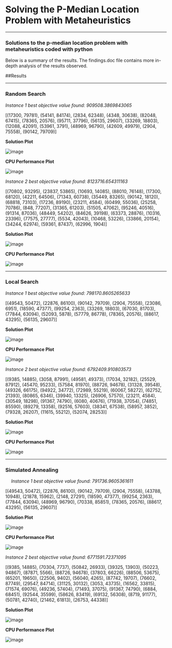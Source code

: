 # Solving the P-Median Location Problem with Metaheuristics
____________________

### Solutions to the p-median location problem with metaheuristics coded with python

Below is a summary of the results. The findings.doc file contains more in-depth analysis of the results observed.

##Results
____________________

### Random Search
 
*Instance 1 best objective value found: 909508.3869843065*

[(17300, 79781), (54141, 84174), (2834, 62348), (4348, 30638), (82048, 67415), (78365, 20576), (95711, 37796), (56135, 29607), (33269, 18803), (12088, 42091), (53961, 3791), (48969, 96790), (42609, 49979), (2904, 75558), (90142, 79709)]

**Solution Plot**

![image](https://github.com/user-attachments/assets/4a7eea91-3b08-43bc-addd-ceb97b978903)

**CPU Performance Plot**

![image](https://github.com/user-attachments/assets/078ac49c-6ad3-4aac-80a4-2a607b3af668)

*Instance 2 best objective value found: 8123716.654311163*

[(70802, 93295), (23837, 53865), (10693, 14085), (88010, 76148), (17300, 68120), (42211, 64506), (71343, 60738), (35449, 83265), (90142, 18120), (68818, 73103), (17236, 89190), (23211, 4584), (60499, 55036), (25258, 70786), (848, 77207), (31365, 61203), (51505, 47062), (95246, 40516), (91314, 87036), (48449, 54202), (84626, 39198), (63373, 28876), (10316, 23396), (77575, 27777), (5534, 42043), (10468, 53226), (33866, 20154), (34244, 62974), (59361, 87437), (62996, 1904)]

**Solution Plot**

![image](https://github.com/user-attachments/assets/f0a4776a-1dcc-4dba-b604-a5bfb87a46fb)

**CPU Performance Plot**

![image](https://github.com/user-attachments/assets/76b280f4-9a57-49c4-a1b6-acbec428a40c)

_________

### Local Search

*Instance 1 best objective value found: 798170.8605265633*

[(49543, 50472), (22876, 86100), (90142, 79709), (2904, 75558), (23086, 6951), (18590, 47377), (99254, 2363), (33269, 18803), (67030, 81703), (77844, 63094), (52093, 5878), (57779, 86778), (78365, 20576), (88617, 43295), (56135, 29607)]

**Solution Plot**	

![image](https://github.com/user-attachments/assets/44029cb1-6a14-46a0-9eaa-51b0bf71b575)

**CPU Performance Plot**
 	 
![image](https://github.com/user-attachments/assets/a781f9f3-8f52-4e32-ab7f-7b01ab2aceb8)

*Instance 2 best objective value found: 6792409.910803573*

[(9385, 14885), (3058, 87991), (49581, 49373), (17034, 32182), (25529, 87912), (45470, 95233), (57584, 81970), (88726, 94678), (31328, 39548), (49326, 66175), (94922, 34772), (72989, 55219), (60067, 58272), (62752, 21393), (80865, 6346), (39940, 13325), (26906, 57570), (23211, 4584), (30549, 18298), (91367, 74790), (6080, 40676), (71938, 37054), (74851, 85590), (89279, 13358), (92516, 57603), (38341, 67538), (58957, 3852), (79328, 26207), (11615, 55212), (52074, 28253)]

**Solution Plot**	

![image](https://github.com/user-attachments/assets/6d6bb1cc-5d21-431b-91e1-abbc3ac1e5ee)

**CPU Performance Plot**
 	 
![image](https://github.com/user-attachments/assets/d985af27-7c5a-4d26-9326-2e5a900bc0cc)

_________

### Simulated Annealing
 
*Instance 1 best objective value found: 791736.9605361611*

[(49543, 50472), (22876, 86100), (90142, 79709), (2904, 75558), (43788, 10948), (21878, 15962), (2148, 27291), (18590, 47377), (99254, 2363), (77844, 63094), (48969, 96790), (70338, 85851), (78365, 20576), (88617, 43295), (56135, 29607)]
 	 
**Solution Plot**	

![image](https://github.com/user-attachments/assets/a2816b32-0867-4e72-8bc9-37efa3dee21f)

**CPU Performance Plot**
 	 
![image](https://github.com/user-attachments/assets/650f36f2-e139-4e27-a808-c4de3cdcfba4)

*Instance 2 best objective value found: 6771591.72371095*

[(9385, 14885), (70304, 7737), (50842, 26933), (39325, 13903), (50223, 94867), (87871, 5566), (88726, 94678), (37803, 66226), (88506, 53675), (65201, 19650), (22506, 9402), (56040, 4265), (87742, 19707), (76602, 87749), (29547, 84714), (31125, 30132), (3053, 43735), (16562, 33815), (71574, 69076), (49236, 57404), (71493, 37075), (91367, 74790), (6884, 68451), (92544, 35599), (58626, 83419), (69132, 56308), (8719, 91177), (50781, 42740), (21462, 61813), (26753, 44338)]

**Solution Plot**	

![image](https://github.com/user-attachments/assets/f67793df-2e49-4c63-bfb9-e877840e0bb8)

**CPU Performance Plot**
 	 
![image](https://github.com/user-attachments/assets/819f59f0-c697-45ae-9ecf-5fc82dabdde8)



  

